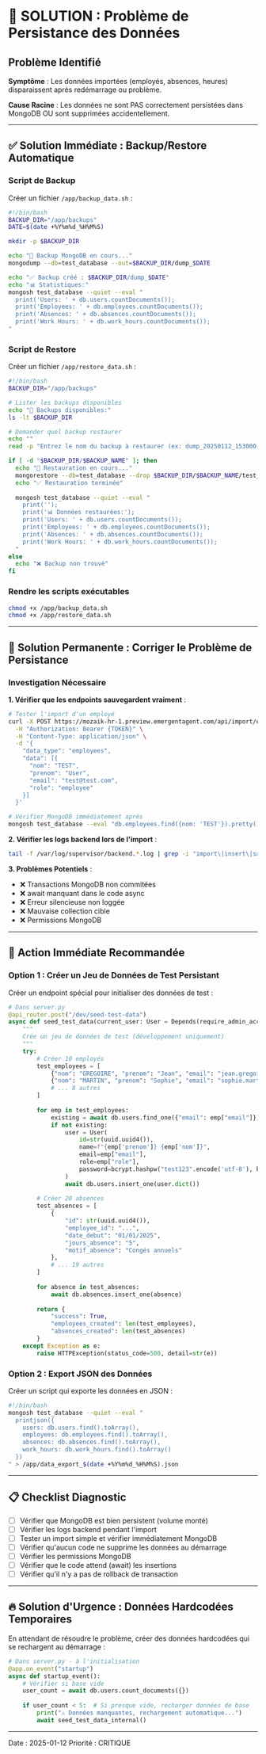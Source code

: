 # 🚨 SOLUTION : Problème de Persistance des Données

## Problème Identifié

**Symptôme** : Les données importées (employés, absences, heures) disparaissent après redémarrage ou problème.

**Cause Racine** : Les données ne sont PAS correctement persistées dans MongoDB OU sont supprimées accidentellement.

---

## ✅ Solution Immédiate : Backup/Restore Automatique

### Script de Backup

Créer un fichier `/app/backup_data.sh` :
```bash
#!/bin/bash
BACKUP_DIR="/app/backups"
DATE=$(date +%Y%m%d_%H%M%S)

mkdir -p $BACKUP_DIR

echo "🔄 Backup MongoDB en cours..."
mongodump --db=test_database --out=$BACKUP_DIR/dump_$DATE

echo "✅ Backup créé : $BACKUP_DIR/dump_$DATE"
echo "📊 Statistiques:"
mongosh test_database --quiet --eval "
  print('Users: ' + db.users.countDocuments());
  print('Employees: ' + db.employees.countDocuments());
  print('Absences: ' + db.absences.countDocuments());
  print('Work Hours: ' + db.work_hours.countDocuments());
"
```

### Script de Restore

Créer un fichier `/app/restore_data.sh` :
```bash
#!/bin/bash
BACKUP_DIR="/app/backups"

# Lister les backups disponibles
echo "📁 Backups disponibles:"
ls -lt $BACKUP_DIR

# Demander quel backup restaurer
echo ""
read -p "Entrez le nom du backup à restaurer (ex: dump_20250112_153000): " BACKUP_NAME

if [ -d "$BACKUP_DIR/$BACKUP_NAME" ]; then
  echo "🔄 Restauration en cours..."
  mongorestore --db=test_database --drop $BACKUP_DIR/$BACKUP_NAME/test_database
  echo "✅ Restauration terminée"
  
  mongosh test_database --quiet --eval "
    print('');
    print('📊 Données restaurées:');
    print('Users: ' + db.users.countDocuments());
    print('Employees: ' + db.employees.countDocuments());
    print('Absences: ' + db.absences.countDocuments());
    print('Work Hours: ' + db.work_hours.countDocuments());
  "
else
  echo "❌ Backup non trouvé"
fi
```

### Rendre les scripts exécutables
```bash
chmod +x /app/backup_data.sh
chmod +x /app/restore_data.sh
```

---

## 🔧 Solution Permanente : Corriger le Problème de Persistance

### Investigation Nécessaire

**1. Vérifier que les endpoints sauvegardent vraiment** :
```bash
# Tester l'import d'un employé
curl -X POST https://mozaik-hr-1.preview.emergentagent.com/api/import/employees \
  -H "Authorization: Bearer {TOKEN}" \
  -H "Content-Type: application/json" \
  -d '{
    "data_type": "employees",
    "data": [{
      "nom": "TEST",
      "prenom": "User",
      "email": "test@test.com",
      "role": "employee"
    }]
  }'

# Vérifier MongoDB immédiatement après
mongosh test_database --eval "db.employees.find({nom: 'TEST'}).pretty()"
```

**2. Vérifier les logs backend lors de l'import** :
```bash
tail -f /var/log/supervisor/backend.*.log | grep -i "import\|insert\|save"
```

**3. Problèmes Potentiels** :
- ❌ Transactions MongoDB non commitées
- ❌ await manquant dans le code async
- ❌ Erreur silencieuse non loggée
- ❌ Mauvaise collection cible
- ❌ Permissions MongoDB

---

## 🎯 Action Immédiate Recommandée

### Option 1 : Créer un Jeu de Données de Test Persistant

Créer un endpoint spécial pour initialiser des données de test :

```python
# Dans server.py
@api_router.post("/dev/seed-test-data")
async def seed_test_data(current_user: User = Depends(require_admin_access)):
    """
    Crée un jeu de données de test (développement uniquement)
    """
    try:
        # Créer 10 employés
        test_employees = [
            {"nom": "GREGOIRE", "prenom": "Jean", "email": "jean.gregoire@test.fr", "role": "employee"},
            {"nom": "MARTIN", "prenom": "Sophie", "email": "sophie.martin@test.fr", "role": "employee"},
            # ... 8 autres
        ]
        
        for emp in test_employees:
            existing = await db.users.find_one({"email": emp["email"]})
            if not existing:
                user = User(
                    id=str(uuid.uuid4()),
                    name=f"{emp['prenom']} {emp['nom']}",
                    email=emp["email"],
                    role=emp["role"],
                    password=bcrypt.hashpw("test123".encode('utf-8'), bcrypt.gensalt()).decode('utf-8')
                )
                await db.users.insert_one(user.dict())
        
        # Créer 20 absences
        test_absences = [
            {
                "id": str(uuid.uuid4()),
                "employee_id": "...",
                "date_debut": "01/01/2025",
                "jours_absence": "5",
                "motif_absence": "Congés annuels"
            },
            # ... 19 autres
        ]
        
        for absence in test_absences:
            await db.absences.insert_one(absence)
        
        return {
            "success": True,
            "employees_created": len(test_employees),
            "absences_created": len(test_absences)
        }
    except Exception as e:
        raise HTTPException(status_code=500, detail=str(e))
```

### Option 2 : Export JSON des Données

Créer un script qui exporte les données en JSON :
```bash
#!/bin/bash
mongosh test_database --quiet --eval "
  printjson({
    users: db.users.find().toArray(),
    employees: db.employees.find().toArray(),
    absences: db.absences.find().toArray(),
    work_hours: db.work_hours.find().toArray()
  })
" > /app/data_export_$(date +%Y%m%d_%H%M%S).json
```

---

## 📋 Checklist Diagnostic

- [ ] Vérifier que MongoDB est bien persistent (volume monté)
- [ ] Vérifier les logs backend pendant l'import
- [ ] Tester un import simple et vérifier immédiatement MongoDB
- [ ] Vérifier qu'aucun code ne supprime les données au démarrage
- [ ] Vérifier les permissions MongoDB
- [ ] Vérifier que le code attend (await) les insertions
- [ ] Vérifier qu'il n'y a pas de rollback de transaction

---

## 🔥 Solution d'Urgence : Données Hardcodées Temporaires

En attendant de résoudre le problème, créer des données hardcodées qui se rechargent au démarrage :

```python
# Dans server.py - à l'initialisation
@app.on_event("startup")
async def startup_event():
    # Vérifier si base vide
    user_count = await db.users.count_documents({})
    
    if user_count < 5:  # Si presque vide, recharger données de base
        print("⚠️ Données manquantes, rechargement automatique...")
        await seed_test_data_internal()
```

---

Date : 2025-01-12
Priorité : CRITIQUE
